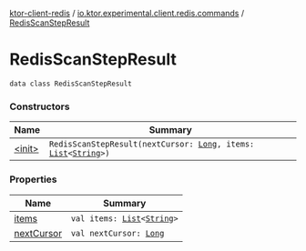 [ktor-client-redis](../../index.md) / [io.ktor.experimental.client.redis.commands](../index.md) / [RedisScanStepResult](./index.md)

# RedisScanStepResult

`data class RedisScanStepResult`

### Constructors

| Name | Summary |
|---|---|
| [&lt;init&gt;](-init-.md) | `RedisScanStepResult(nextCursor: `[`Long`](https://kotlinlang.org/api/latest/jvm/stdlib/kotlin/-long/index.html)`, items: `[`List`](https://kotlinlang.org/api/latest/jvm/stdlib/kotlin.collections/-list/index.html)`<`[`String`](https://kotlinlang.org/api/latest/jvm/stdlib/kotlin/-string/index.html)`>)` |

### Properties

| Name | Summary |
|---|---|
| [items](items.md) | `val items: `[`List`](https://kotlinlang.org/api/latest/jvm/stdlib/kotlin.collections/-list/index.html)`<`[`String`](https://kotlinlang.org/api/latest/jvm/stdlib/kotlin/-string/index.html)`>` |
| [nextCursor](next-cursor.md) | `val nextCursor: `[`Long`](https://kotlinlang.org/api/latest/jvm/stdlib/kotlin/-long/index.html) |

